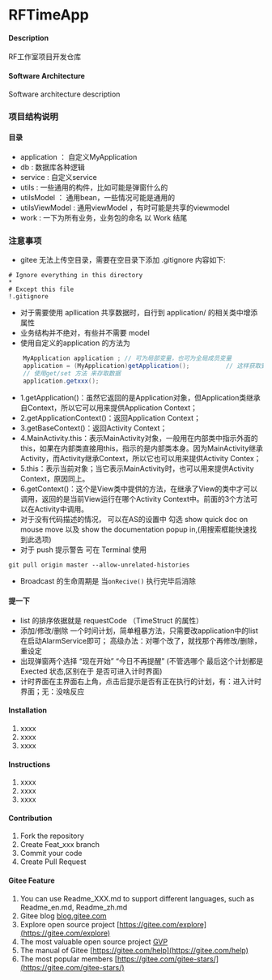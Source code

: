 # RFTimeApp

#### Description
RF工作室项目开发仓库

#### Software Architecture
Software architecture description

### 项目结构说明
#### 目录
+ application ： 自定义MyApplication
+ db : 数据库各种逻辑
+ service : 自定义service
+ utils : 一些通用的构件，比如可能是弹窗什么的
+ utilsModel ： 通用bean，一些情况可能是通用的
+ utilsViewModel : 通用viewModel ，有时可能是共享的viewmodel 
+ work : 一下为所有业务，业务包的命名 以 Work 结尾

### 注意事项
+ gitee 无法上传空目录，需要在空目录下添加 .gitignore 内容如下:
```
# Ignore everything in this directory
*
# Except this file
!.gitignore
```

+ 对于需要使用 apllication 共享数据时，自行到 application/ 的相关类中增添属性
+ 业务结构并不绝对，有些并不需要 model
+ 使用自定义的application 的方法为
```java
    MyApplication application ; // 可为局部变量，也可为全局成员变量
    application = (MyApplication)getApplication();          // 这样获取到了对应的application
    // 使用get/set 方法 来存取数据
    application.getxxx();
```
+ 1.getApplication()：虽然它返回的是Application对象，但Application类继承自Context，所以它可以用来提供Application Context；
+ 2.getApplicationContext()：返回Application Context；
+ 3.getBaseContext()：返回Activity Context；
+ 4.MainActivity.this：表示MainActivity对象，一般用在内部类中指示外面的this，如果在内部类直接用this，指示的是内部类本身。因为MainActivity继承Activity，而Activity继承Context，所以它也可以用来提供Activity Contex；
+ 5.this：表示当前对象；当它表示MainActivity时，也可以用来提供Activity Context，原因同上。
+ 6.getContext()：这个是View类中提供的方法，在继承了View的类中才可以调用，返回的是当前View运行在哪个Activity Context中。前面的3个方法可以在Activity中调用。
+ 对于没有代码描述的情况， 可以在AS的设置中 勾选 show quick doc on mouse move 以及 show the documentation popup in,(用搜索框能快速找到此选项)
+ 对于 push 提示警告 可在 Terminal 使用
```doc
git pull origin master --allow-unrelated-histories
```
+ Broadcast 的生命周期是 当`onRecive()` 执行完毕后消除

#### 提一下
+ list 的排序依据就是 requestCode （TimeStruct 的属性）
+ 添加/修改/删除 一个时间计划，简单粗暴方法，只需要改application中的list在启动AlarmService即可； 高级办法：对哪个改了，就找那个再修改/删除，重设定
+ 出现弹窗两个选择 “现在开始” “今日不再提醒” (不管选哪个 最后这个计划都是 Exected 状态,区别在于 是否可进入计时界面)
+ 计时界面在主界面右上角，点击后提示是否有正在执行的计划，有：进入计时界面；无：没啥反应
#### Installation

1.  xxxx
2.  xxxx
3.  xxxx

#### Instructions

1.  xxxx
2.  xxxx
3.  xxxx

#### Contribution

1.  Fork the repository
2.  Create Feat_xxx branch
3.  Commit your code
4.  Create Pull Request


#### Gitee Feature

1.  You can use Readme\_XXX.md to support different languages, such as Readme\_en.md, Readme\_zh.md
2.  Gitee blog [blog.gitee.com](https://blog.gitee.com)
3.  Explore open source project [https://gitee.com/explore](https://gitee.com/explore)
4.  The most valuable open source project [GVP](https://gitee.com/gvp)
5.  The manual of Gitee [https://gitee.com/help](https://gitee.com/help)
6.  The most popular members  [https://gitee.com/gitee-stars/](https://gitee.com/gitee-stars/)
